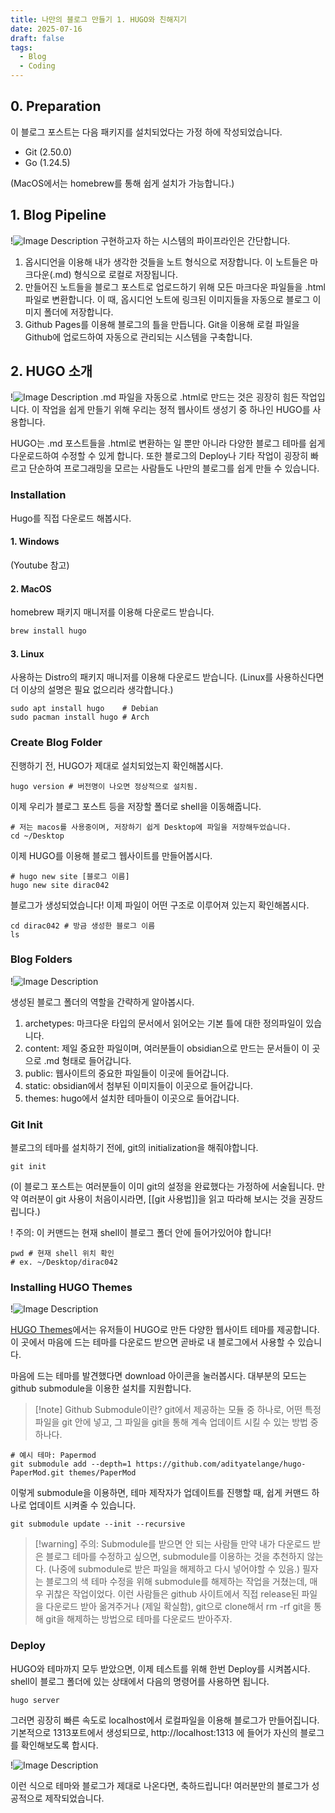 ```yaml
---
title: 나만의 블로그 만들기 1. HUGO와 친해지기
date: 2025-07-16
draft: false
tags:
  - Blog
  - Coding
---
```

## 0. Preparation

이 블로그 포스트는 다음 패키지를 설치되었다는 가정 하에 작성되었습니다.

* Git (2.50.0)
* Go (1.24.5)

(MacOS에서는 homebrew를 통해 쉽게 설치가 가능합니다.)

## 1. Blog Pipeline

!![Image Description](/images/Pasted%20image%2020250716145644.png)
구현하고자 하는 시스템의 파이프라인은 간단합니다.

1. 옵시디언을 이용해 내가 생각한 것들을 노트 형식으로 저장합니다. 이 노트들은 마크다운(.md) 형식으로 로컬로 저장됩니다.
2. 만들어진 노트들을 블로그 포스트로 업로드하기 위해 모든 마크다운 파일들을 .html 파일로 변환합니다. 이 때, 옵시디언 노트에 링크된 이미지들을 자동으로 블로그 이미지 폴더에 저장합니다.
3. Github Pages를 이용해 블로그의 틀을 만듭니다. Git을 이용해 로컬 파일을 Github에 업로드하여 자동으로 관리되는 시스템을 구축합니다.

## 2. HUGO 소개

!![Image Description](/images/Pasted%20image%2020250716150210.png)
.md 파일을 자동으로 .html로 만드는 것은 굉장히 힘든 작업입니다. 이 작업을 쉽게 만들기 위해 우리는 정적 웹사이트 생성기 중 하나인 HUGO를 사용합니다.

HUGO는 .md 포스트들을 .html로 변환하는 일 뿐만 아니라 다양한 블로그 테마를 쉽게 다운로드하여 수정할 수 있게 합니다. 또한 블로그의 Deploy나 기타 작업이 굉장히 빠르고 단순하여 프로그래밍을 모르는 사람들도 나만의 블로그를 쉽게 만들 수 있습니다.

### Installation

Hugo를 직접 다운로드 해봅시다.

#### 1. Windows

(Youtube 참고)

#### 2. MacOS

homebrew 패키지 매니저를 이용해 다운로드 받습니다.

```zsh
brew install hugo
```

#### 3. Linux

사용하는 Distro의 패키지 매니저를 이용해 다운로드 받습니다.
(Linux를 사용하신다면 더 이상의 설명은 필요 없으리라 생각합니다.)

```shell
sudo apt install hugo    # Debian
sudo pacman install hugo # Arch
```


### Create Blog Folder

진행하기 전, HUGO가 제대로 설치되었는지 확인해봅시다.
```shell
hugo version # 버전명이 나오면 정상적으로 설치됨.
```

이제 우리가 블로그 포스트 등을 저장할 폴더로 shell을 이동해줍니다.
```shell
# 저는 macos를 사용중이며, 저장하기 쉽게 Desktop에 파일을 저장해두었습니다.
cd ~/Desktop
```

이제 HUGO를 이용해 블로그 웹사이트를 만들어봅시다.
```shell
# hugo new site [블로그 이름]
hugo new site dirac042
```

블로그가 생성되었습니다! 이제 파일이 어떤 구조로 이루어져 있는지 확인해봅시다.
```shell
cd dirac042 # 방금 생성한 블로그 이름
ls
```

### Blog Folders

!![Image Description](/images/Pasted%20image%2020250716151913.png)

생성된 블로그 폴더의 역할을 간략하게 알아봅시다.

1. archetypes: 마크다운 타입의 문서에서 읽어오는 기본 틀에 대한 정의파일이 있습니다.
2. content: 제일 중요한 파일이며, 여러분들이 obsidian으로 만드는 문서들이 이 곳으로 .md 형태로 들어갑니다.
3. public: 웹사이트의 중요한 파일들이 이곳에 들어갑니다. 
4. static: obsidian에서 첨부된 이미지들이 이곳으로 들어갑니다.
5. themes: hugo에서 설치한 테마들이 이곳으로 들어갑니다.

### Git Init

블로그의 테마를 설치하기 전에, git의 initialization을 해줘야합니다.

```shell
git init
```
(이 블로그 포스트는 여러분들이 이미 git의 설정을 완료했다는 가정하에 서술됩니다. 만약 여러분이 git 사용이 처음이시라면, [[git 사용법]]을 읽고 따라해 보시는 것을 권장드립니다.)

! 주의: 이 커맨드는 현재 shell이 블로그 폴더 안에 들어가있어야 합니다!

```shell
pwd # 현재 shell 위치 확인
# ex. ~/Desktop/dirac042
```

### Installing HUGO Themes

!![Image Description](/images/CleanShot%202025-07-16%20at%2015.35.36@2x.png)

[HUGO Themes](https://themes.gohugo.io/)에서는 유저들이 HUGO로 만든 다양한 웹사이트 테마를 제공합니다.
이 곳에서 마음에 드는 테마를 다운로드 받으면 곧바로 내 블로그에서 사용할 수 있습니다.

마음에 드는 테마를 발견했다면 download 아이콘을 눌러봅시다.
대부분의 모드는 github submodule을 이용한 설치를 지원합니다.

> [!note] Github Submodule이란?
git에서 제공하는 모듈 중 하나로, 어떤 특정 파일을 git 안에 넣고, 그 파일을 git을 통해 계속 업데이트 시킬 수 있는 방법 중 하나다.

```shell
# 예시 테마: Papermod
git submodule add --depth=1 https://github.com/adityatelange/hugo-PaperMod.git themes/PaperMod
```

이렇게 submodule을 이용하면, 테마 제작자가 업데이트를 진행할 때, 쉽게 커맨드 하나로 업데이트 시켜줄 수 있습니다.

```shell
git submodule update --init --recursive 
```

> [!warning] 주의: Submodule를 받으면 안 되는 사람들
> 만약 내가 다운로드 받은 블로그 테마를 수정하고 싶으면, submodule를 이용하는 것을 추천하지 않는다. (나중에 submodule로 받은 파일을 해제하고 다시 넣어야할 수 있음.) 
> 필자는 블로그의 색 테마 수정을 위해 submodule를 해제하는 작업을 거쳤는데, 매우 귀찮은 작업이었다.
> 이런 사람들은 github 사이트에서 직접 release된 파일을 다운로드 받아 옮겨주거나 (제일 확실함), git으로 clone해서 rm -rf git을 통해 git을 해제하는 방법으로 테마를 다운로드 받아주자.

### Deploy

HUGO와 테마까지 모두 받았으면, 이제 테스트를 위해 한번 Deploy를 시켜봅시다.
shell이 블로그 폴더에 있는 상태에서 다음의 명령어를 사용하면 됩니다.

```shell
hugo server
```

그러면 굉장히 빠른 속도로 localhost에서 로컬파일을 이용해 블로그가 만들어집니다.
기본적으로 1313포트에서 생성되므로, http://localhost:1313 에 들어가 자신의 블로그를 확인해보도록 합시다.

!![Image Description](/images/CleanShot%202025-07-16%20at%2015.47.55@2x.png)

이런 식으로 테마와 블로그가 제대로 나온다면, 축하드립니다!
여러분만의 블로그가 성공적으로 제작되었습니다.




